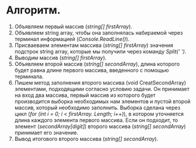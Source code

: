 # Алгоритм.

1) Объявляем первый массив (*string[] firstArray*).
2) Объявляем string array, чтобы она заполнялась набираемой через терминал информацией 
(*Console.ReadLine()*).
3) Присваеваем элементам массива (*string[] firstArray*) значения подстрок string array, 
которые мы получили через команду *Split(' ')*.
4) Выводим массив (*string[] firstArray*).
5) Объявляем второй массив (*string[] secondArray*), длина которого будет равна длине 
первого массива, введенного с помощью терминала.
6) Пишем метод заполнения второго массива (void CreatSecondArray) элементами, подходящими 
согласно условию задачи. Он принимает на вход два массива, первый массив 
из которого будет производится выборка необходимых нам элементов и пустой второй массив,
который необходимо заполнить. Выборка сделана через цикл (*for (int i = 0; i < firstArray.
Length; i++)*), в котором уточняется длина каждого элемента первого 
массива. Если он подходит, то элемент (*secondArray[digit]*) второго массива (*string[] 
secondArray*) принимает его значение.
7) Вывод итогового второго массива (*string[] secondArray*).
